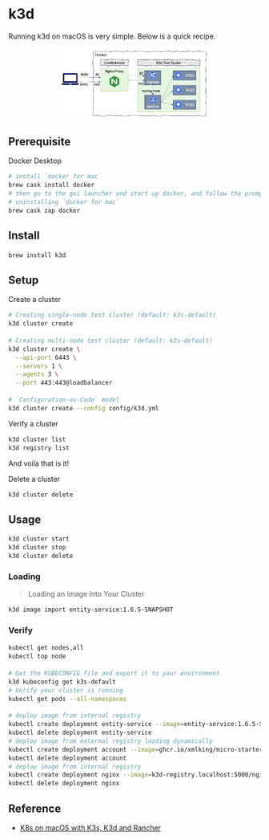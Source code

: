 # k3d

Running k3d on macOS is very simple. Below is a quick recipe.

<p align="center">
  <img src="../images/k3d.webp" width="60%">
</p>

## Prerequisite

Docker Desktop

```bash
# install `docker for mac`
brew cask install docker
# then go to the gui launcher and start up docker, and follow the prompts.
# uninstalling `docker for mac`
brew cask zap docker
```

## Install

```bash
brew install k3d
```

## Setup

Create a cluster

```bash
# Creating single-node test cluster (default: k3s-default)
k3d cluster create

# Creating multi-node test cluster (default: k3s-default)
k3d cluster create \
  --api-port 6443 \
  --servers 1 \
  --agents 3 \
  --port 443:443@loadbalancer
  
# `Configuration-as-Code` model
k3d cluster create --config config/k3d.yml
```

Verify a cluster

```bash
k3d cluster list
k3d registry list
```

And voila that is it!

Delete a cluster

```bash
k3d cluster delete
```

## Usage

```bash
k3d cluster start
k3d cluster stop
k3d cluster delete
```

### Loading

> Loading an Image Into Your Cluster

```bash
k3d image import entity-service:1.6.5-SNAPSHOT
```

### Verify

```bash
kubectl get nodes,all
kubectl top node

# Get the KUBECONFIG file and export it to your environment
k3d kubeconfig get k3s-default
# Verify your cluster is running
kubectl get pods --all-namespaces

# deploy image from internal registry 
kubectl create deployment entity-service --image=entity-service:1.6.5-SNAPSHOT
kubectl delete deployment entity-service
# deploy image from external registry loading dynamically
kubectl create deployment account --image=ghcr.io/xmlking/micro-starter-kit/account-srv:v0.3.1
kubectl delete deployment account
# deploy image from internal registry
kubectl create deployment nginx --image=k3d-registry.localhost:5000/nginx:latest
kubectl delete deployment nginx
```

## Reference

- [K8s on macOS with K3s, K3d and Rancher](https://habd.as/post/kubernetes-macos-k3s-k3d-rancher/)
